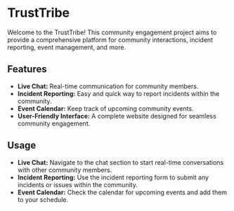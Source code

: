# TrustTribe

Welcome to the TrustTribe! This community engagement project aims to provide a comprehensive platform for community interactions, incident reporting, event management, and more.

## Features

- **Live Chat:** Real-time communication for community members.
- **Incident Reporting:** Easy and quick way to report incidents within the community.
- **Event Calendar:** Keep track of upcoming community events.
- **User-Friendly Interface:** A complete website designed for seamless community engagement.

## Usage

- **Live Chat:** Navigate to the chat section to start real-time conversations with other community members.
- **Incident Reporting:** Use the incident reporting form to submit any incidents or issues within the community.
- **Event Calendar:** Check the calendar for upcoming events and add them to your schedule.

